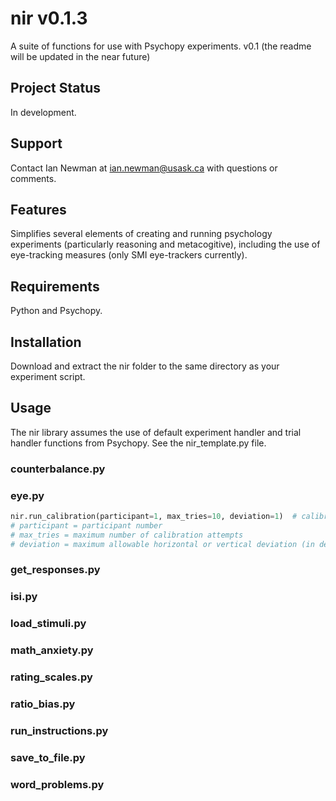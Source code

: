 # nir v0.1.3
A suite of functions for use with Psychopy experiments. v0.1
(the readme will be updated in the near future)

## Project Status
In development.

## Support
Contact Ian Newman at ian.newman@usask.ca with questions or comments.

## Features
Simplifies several elements of creating and running psychology experiments (particularly reasoning and metacogitive), including the use of eye-tracking measures (only SMI eye-trackers currently).

## Requirements
Python and Psychopy. 

## Installation
Download and extract the nir folder to the same directory as your experiment script.

## Usage
The nir library assumes the use of default experiment handler and trial handler functions from Psychopy. See the nir_template.py file.

### counterbalance.py

### eye.py
```python
nir.run_calibration(participant=1, max_tries=10, deviation=1)  # calibrates the SMI eye-tracker
# participant = participant number
# max_tries = maximum number of calibration attempts
# deviation = maximum allowable horizontal or vertical deviation (in degrees) from the calibration target
```

### get_responses.py

### isi.py

### load_stimuli.py

### math_anxiety.py

### rating_scales.py

### ratio_bias.py

### run_instructions.py

### save_to_file.py

### word_problems.py
